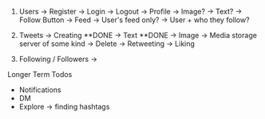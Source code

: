 1. Users
   -> Register
   -> Login
   -> Logout
   -> Profile
   -> Image?
   -> Text?
   -> Follow Button
   -> Feed
   -> User's feed only?
   -> User + who they follow?

2. Tweets
   -> Creating **DONE
   -> Text **DONE
   -> Image -> Media storage server of some kind
   -> Delete
   -> Retweeting
   -> Liking

3. Following / Followers
   ->

Longer Term Todos

- Notifications
- DM
- Explore -> finding hashtags
